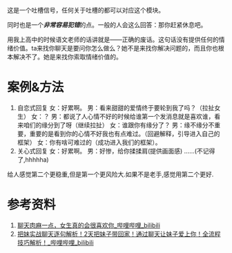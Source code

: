这是一个吐槽信号，任何关于吐槽的都可以对应这个模块。

同时也是一个***非常容易犯错***的点。一般的人会这么回答：那你赶紧休息吧。

用我上高中的时候语文老师的话讲就是——正确的废话。这句话没有提供任何的情绪价值。ta来找你聊天是要问你怎么做么？她不是来找你解决问题的，而且你也根本解决不了。她是来找你索取情绪价值的。

# 案例&方法

1. 自恋式回复
	女：好累啊。
	男：看来甜甜的爱情终于要轮到我了吗？（拉扯女生）
	女：？
	男：都说了人心情不好的时候给谁第一个发消息就是喜欢谁，看来咱们的缘分到了呀（继续拉扯）
	女：谁跟你有缘分了？
	男：缘不缘分不重要，重要的是看到你的心情不好我也有点难过。（回避解释，引导进入自己的框架）
	女：你有啥可难过的（成功进入我们的框架）。
2. 关心式回复
	女：好累啊。
	男：好惨，给你揉揉肩(提供画面感)
	......(不记得了,hhhhha)

给人感觉第二个更稳重,但是第一个更风险大.如果不是老手,感觉用第二个更好.

# 参考资料
1. [聊天肉麻一点，女生真的会很喜欢你_哔哩哔哩_bilibili](https://www.bilibili.com/video/BV1yWj7zmEGi/?spm_id_from=333.1007.top_right_bar_window_history.content.click&vd_source=803d9da6b5d9f4e6463c1a347cfbc91a)
2. [把妹实战聊天逐句解析！2天把妹子带回家！通过聊天让妹子爱上你！全流程技巧解析！_哔哩哔哩_bilibili](https://www.bilibili.com/video/BV1ShV8zDEpf/?spm_id_from=333.1007.top_right_bar_window_history.content.click&vd_source=803d9da6b5d9f4e6463c1a347cfbc91a)

